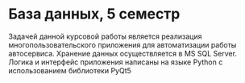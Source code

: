 # База данных, 5 семестр
Задачей данной курсовой работы является реализация многопользовательского приложения для автоматизации работы автосервиса.
Хранение данных осуществляется в MS SQL Server. Логика и интерфейс приложения написаны на языке Python с использованием библиотеки PyQt5

